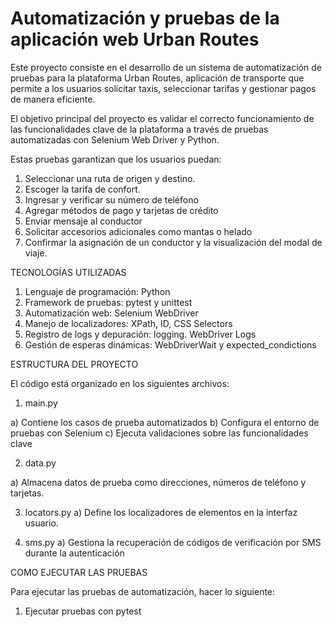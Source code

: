 # Automatización y pruebas de la aplicación web Urban Routes

Este proyecto consiste en el desarrollo de un sistema de automatización de pruebas para la plataforma Urban Routes, aplicación de transporte que permite a los usuarios solicitar taxis, seleccionar tarifas y gestionar pagos de manera eficiente.

El objetivo principal del proyecto es validar el correcto funcionamiento de las funcionalidades clave de la plataforma a través de pruebas automatizadas con Selenium Web Driver y Python.

Estas pruebas garantizan que los usuarios puedan:

1) Seleccionar una ruta de origen y destino.
2) Escoger la tarifa de confort.
3) Ingresar y verificar su número de teléfono
4) Agregar métodos de pago y tarjetas de crédito
5) Enviar mensaje al conductor
6) Solicitar accesorios adicionales como mantas o helado
7) Confirmar la asignación de un conductor y la visualización del modal de viaje.

TECNOLOGÍAS UTILIZADAS
1) Lenguaje de programación: Python
2) Framework de pruebas: pytest y unittest
3) Automatización web: Selenium WebDriver
4) Manejo de localizadores: XPath, ID, CSS Selectors
5) Registro de logs y depuración: logging. WebDriver Logs
6) Gestión de esperas dinámicas: WebDriverWait y expected_condictions

ESTRUCTURA DEL PROYECTO

El código está organizado en los siguientes archivos:

1) main.py

a) Contiene los casos de prueba automatizados
b) Configura el entorno de pruebas con Selenium
c) Ejecuta validaciones sobre las funcionalidades clave

2) data.py

a) Almacena datos de prueba como direcciones, números de teléfono y tarjetas.

3) locators.py
a) Define los localizadores de elementos en la interfaz usuario.

4) sms.py
a) Gestiona la recuperación de códigos de verificación por SMS durante la autenticación

COMO EJECUTAR LAS PRUEBAS

Para ejecutar las pruebas de automatización, hacer lo siguiente:

1) Ejecutar pruebas con pytest


